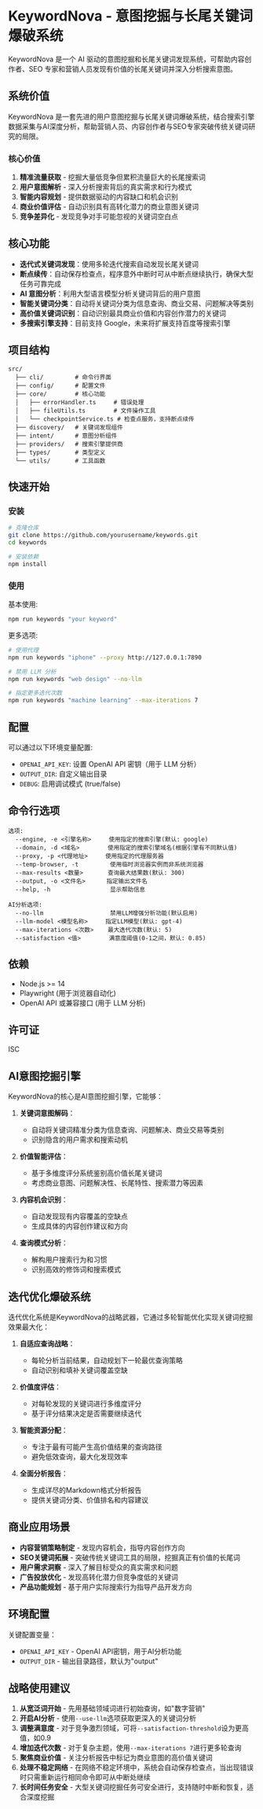 # KeywordNova - 意图挖掘与长尾关键词爆破系统

KeywordNova 是一个 AI 驱动的意图挖掘和长尾关键词发现系统，可帮助内容创作者、SEO 专家和营销人员发现有价值的长尾关键词并深入分析搜索意图。

## 系统价值

KeywordNova 是一套先进的用户意图挖掘与长尾关键词爆破系统，结合搜索引擎数据采集与AI深度分析，帮助营销人员、内容创作者与SEO专家突破传统关键词研究的局限。

### 核心价值

1. **精准流量获取** - 挖掘大量低竞争但累积流量巨大的长尾搜索词
2. **用户意图解析** - 深入分析搜索背后的真实需求和行为模式
3. **智能内容规划** - 提供数据驱动的内容缺口和机会识别
4. **商业价值评估** - 自动识别具有高转化潜力的商业意图关键词
5. **竞争差异化** - 发现竞争对手可能忽视的关键词空白点

## 核心功能

- **迭代式关键词发现**：使用多轮迭代搜索自动发现长尾关键词
- **断点续传**：自动保存检查点，程序意外中断时可从中断点继续执行，确保大型任务可靠完成
- **AI 意图分析**：利用大型语言模型分析关键词背后的用户意图
- **智能关键词分类**：自动将关键词分类为信息查询、商业交易、问题解决等类别
- **高价值关键词识别**：自动识别最具商业价值和内容创作潜力的关键词
- **多搜索引擎支持**：目前支持 Google，未来将扩展支持百度等搜索引擎

## 项目结构

```
src/
  ├── cli/         # 命令行界面
  ├── config/      # 配置文件
  ├── core/        # 核心功能
  │   ├── errorHandler.ts     # 错误处理
  │   ├── fileUtils.ts        # 文件操作工具
  │   └── checkpointService.ts # 检查点服务，支持断点续传
  ├── discovery/   # 关键词发现组件
  ├── intent/      # 意图分析组件
  ├── providers/   # 搜索引擎提供商
  ├── types/       # 类型定义
  └── utils/       # 工具函数
```

## 快速开始

### 安装

```bash
# 克隆仓库
git clone https://github.com/yourusername/keywords.git
cd keywords

# 安装依赖
npm install
```

### 使用

基本使用:

```bash
npm run keywords "your keyword"
```

更多选项:

```bash
# 使用代理
npm run keywords "iphone" --proxy http://127.0.0.1:7890

# 禁用 LLM 分析
npm run keywords "web design" --no-llm

# 指定更多迭代次数
npm run keywords "machine learning" --max-iterations 7
```

## 配置

可以通过以下环境变量配置:

- `OPENAI_API_KEY`: 设置 OpenAI API 密钥（用于 LLM 分析）
- `OUTPUT_DIR`: 自定义输出目录
- `DEBUG`: 启用调试模式 (true/false)

## 命令行选项

```
选项:
  --engine, -e <引擎名称>     使用指定的搜索引擎(默认: google)
  --domain, -d <域名>        使用指定的搜索引擎域名(根据引擎有不同默认值)
  --proxy, -p <代理地址>     使用指定的代理服务器
  --temp-browser, -t         使用临时浏览器实例而非系统浏览器
  --max-results <数量>       查询最大结果数(默认: 300)
  --output, -o <文件名>      指定输出文件名
  --help, -h                 显示帮助信息

AI分析选项:
  --no-llm                   禁用LLM增强分析功能(默认启用)
  --llm-model <模型名称>     指定LLM模型(默认: gpt-4)
  --max-iterations <次数>    最大迭代次数(默认: 5)
  --satisfaction <值>        满意度阈值(0-1之间，默认: 0.85)
```

## 依赖

- Node.js >= 14
- Playwright (用于浏览器自动化)
- OpenAI API 或兼容接口 (用于 LLM 分析)

## 许可证

ISC

## AI意图挖掘引擎

KeywordNova的核心是AI意图挖掘引擎，它能够：

1. **关键词意图解码**：
   - 自动将关键词精准分类为信息查询、问题解决、商业交易等类别
   - 识别隐含的用户需求和搜索动机

2. **价值智能评估**：
   - 基于多维度评分系统鉴别高价值长尾关键词
   - 考虑商业意图、问题解决性、长尾特性、搜索潜力等因素

3. **内容机会识别**：
   - 自动发现现有内容覆盖的空缺点
   - 生成具体的内容创作建议和方向

4. **查询模式分析**：
   - 解构用户搜索行为和习惯
   - 识别高效的修饰词和搜索模式

## 迭代优化爆破系统

迭代优化系统是KeywordNova的战略武器，它通过多轮智能优化实现关键词挖掘效果最大化：

1. **自适应查询战略**：
   - 每轮分析当前结果，自动规划下一轮最优查询策略
   - 自动识别和填补关键词覆盖空缺

2. **价值度评估**：
   - 对每轮发现的关键词进行多维度评分
   - 基于评分结果决定是否需要继续迭代

3. **智能资源分配**：
   - 专注于最有可能产生高价值结果的查询路径
   - 避免低效查询，最大化发现效率

4. **全面分析报告**：
   - 生成详尽的Markdown格式分析报告
   - 提供关键词分类、价值排名和内容建议

## 商业应用场景

- **内容营销策略制定** - 发现内容机会，指导内容创作方向
- **SEO关键词拓展** - 突破传统关键词工具的局限，挖掘真正有价值的长尾词
- **用户需求洞察** - 深入了解目标受众的真实需求和问题
- **广告投放优化** - 发现高转化潜力但竞争度低的关键词
- **产品功能规划** - 基于用户实际搜索行为指导产品开发方向

## 环境配置

关键配置变量：

- `OPENAI_API_KEY` - OpenAI API密钥，用于AI分析功能
- `OUTPUT_DIR` - 输出目录路径，默认为"output"

## 战略使用建议

1. **从宽泛词开始** - 先用基础领域词进行初始查询，如"数字营销"
2. **开启AI分析** - 使用`--use-llm`选项获取更深入的关键词分析
3. **调整满意度** - 对于竞争激烈领域，可将`--satisfaction-threshold`设为更高值，如0.9
4. **增加迭代次数** - 对于复杂主题，使用`--max-iterations 7`进行更多轮查询
5. **聚焦商业价值** - 关注分析报告中标记为商业意图的高价值关键词
6. **处理不稳定网络** - 在网络不稳定环境中，系统会自动保存检查点，当出现错误时只需重新运行相同命令即可从中断处继续
7. **长时间任务安全** - 大型关键词挖掘任务可安全进行，支持随时中断和恢复，适合深度挖掘
